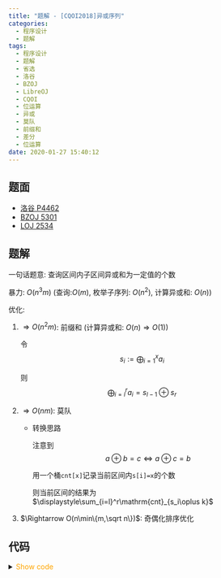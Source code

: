 ```yaml
---
title: "题解 - [CQOI2018]异或序列"
categories:
  - 程序设计
  - 题解
tags:
  - 程序设计
  - 题解
  - 省选
  - 洛谷
  - BZOJ
  - LibreOJ
  - CQOI
  - 位运算
  - 异或
  - 莫队
  - 前缀和
  - 差分
  - 位运算
date: 2020-01-27 15:40:12
---
```


## 题面

- [洛谷 P4462](https://www.luogu.com.cn/problem/P4462)
- [BZOJ 5301](https://vjudge.net/problem/%E9%BB%91%E6%9A%97%E7%88%86%E7%82%B8-5301/origin)
- [LOJ 2534](https://loj.ac/problem/2534)

<!--more-->

## 题解

一句话题意: 查询区间内子区间异或和为一定值的个数

暴力: $O(n^3m)$ (查询:$O(m)$, 枚举子序列: $O(n^2)$, 计算异或和: $O(n)$)

优化:

1. $\Rightarrow O(n^2m)$: 前缀和 (计算异或和: $O(n)\Rightarrow O(1)$)

   令
   $$s_i:=\bigoplus_{i=1}^x a_i$$

   则
   $$\bigoplus_{i=l}^r a_i=s_{l-1}\oplus s_r$$

1. $\Rightarrow O(nm)$: 莫队

   - 转换思路

     注意到
     $$a\oplus b=c\iff a\oplus c=b$$

     用一个桶`cnt[x]`记录当前区间内`s[i]=x`的个数

     则当前区间的结果为$\displaystyle\sum_{i=l}^r\mathrm{cnt}_{s_i\oplus k}$

1. $\Rightarrow O(n\min\{m,\sqrt n\})$: 奇偶化排序优化

## 代码

<details>
<summary><font color='orange'>Show code</font></summary>

```cpp
// 注意异或的性质, 本题将a^b==c转为a^c==b
int n, m, sqrt_n, belongs[N];
i64 k;
i64 xor_num[N];
struct node {
  int l, r, id;
  bool operator<(const node& other) const {
    return (belongs[l] != belongs[other.l]) ? l < other.l : (r > other.r) ^ (belongs[l] & 1);
  }
} query[N];
i64 ans[N];
namespace MO {
i64 cnt[M];
i64 add(int p) {
  i64 ans = cnt[xor_num[p] ^ k];
  ++cnt[xor_num[p]];
  return ans;
}
i64 del(int p) {
  --cnt[xor_num[p]];
  return cnt[xor_num[p] ^ k];
}
}  // namespace MO
using MO::add;
using MO::del;
int main() {
  read(n, m, k);
  sqrt_n = sqrt(n);
  _for(i, 1, n) belongs[i] = (i - 1) / sqrt_n + 1;
  _for(i, 1, n) {
    read(xor_num[i]);
    xor_num[i] ^= xor_num[i - 1];
  }
  for (int i = 1, l, r; i <= m; ++i) {
    read(l, r);
    query[i] = {l - 1, r, i};
  }
  std::sort(query + 1, query + m + 1);
  int l = 1, r = 0;
  i64 now_ans = 0;
  _for(i, 1, m) {
    int now_l = query[i].l, now_r = query[i].r;
    while (l < now_l)
      now_ans -= del(l++);
    while (l > now_l)
      now_ans += add(--l);
    while (r < now_r)
      now_ans += add(++r);
    while (r > now_r)
      now_ans -= del(r--);
    ans[query[i].id] = now_ans;
  }
  _for(i, 1, m) print(ans[i]);
  FastIO::flush();
  return 0;
}
```

</details>
